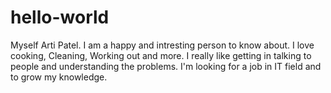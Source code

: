 # hello-world

Myself Arti Patel. I am a happy and intresting person to know about. I love cooking, Cleaning, Working out and more. 
I really like getting in talking to people and understanding the problems. I'm looking for a job in IT field and to grow my knowledge.
